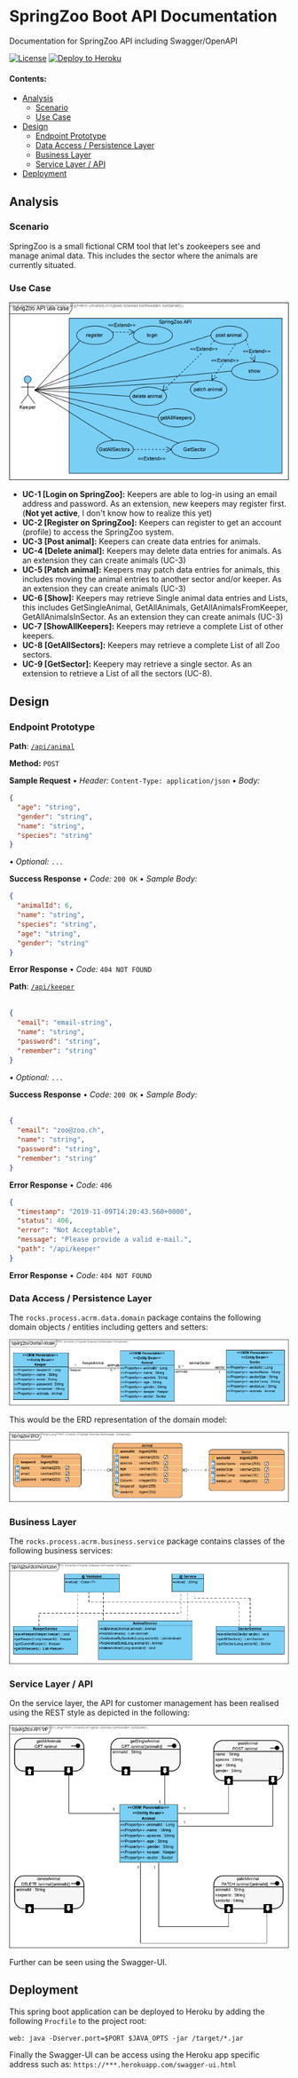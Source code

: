 # SpringZoo Boot API Documentation

Documentation for SpringZoo API including Swagger/OpenAPI

[![License](http://img.shields.io/:license-apache-blue.svg)](http://www.apache.org/licenses/LICENSE-2.0.html)
[![Deploy to Heroku](https://img.shields.io/badge/deploy%20to-Heroku-6762a6.svg?longCache=true)](https://heroku.com/deploy)

#### Contents:
- [Analysis](#analysis)
  - [Scenario](#scenario)
  - [Use Case](#use-case)
- [Design](#design)
  - [Endpoint Prototype](#endpoint-prototype)
  - [Data Access / Persistence Layer](#data-access--persistence-layer)
  - [Business Layer](#business-layer)
  - [Service Layer / API](#service-layer--api)
- [Deployment](#deployment)

## Analysis

### Scenario

SpringZoo is a small fictional CRM tool that let's zookeepers see and manage animal data. This includes the sector where the animals are currently situated.

### Use Case
![](images/SpringZoo-Use-Case.png)
- **UC-1 [Login on SpringZoo]:** Keepers are able to log-in using an email address and password. As an extension, new keepers may register first. (**Not yet active**, I don't know how to realize this yet)
- **UC-2 [Register on SpringZoo]:** Keepers can register to get an account (profile) to access the SpringZoo system.
- **UC-3 [Post animal]:** Keepers can create data entries for animals.
- **UC-4 [Delete animal]:** Keepers may delete data entries for animals. As an extension they can create animals (UC-3)
- **UC-5 [Patch animal]:** Keepers may patch data entries for animals, this includes moving the animal entries to another sector and/or keeper. As an extension they can create animals (UC-3)
- **UC-6 [Show]:** Keepers may retrieve Single animal data entries and Lists, this includes GetSingleAnimal, GetAllAnimals, GetAllAnimalsFromKeeper, GetAllAnimalsInSector. As an extension they can create animals (UC-3)
- **UC-7 [ShowAllKeepers]:** Keepers may retrieve a complete List of other keepers.
- **UC-8 [GetAllSectors]:** Keepers may retrieve a complete List of all Zoo sectors.
- **UC-9 [GetSector]:** Keepery may retrieve a single sector. As an extension to retrieve a List of all the sectors (UC-8).

## Design

### Endpoint Prototype
**Path**: [`/api/animal`](/api/customer) 

**Method:** `POST`

**Sample Request**  • *Header:* `Content-Type: application/json` • *Body:*

```JSON
{
  "age": "string",
  "gender": "string",
  "name": "string",
  "species": "string"
}
```

• *Optional:* `...`
  
**Success Response**  • *Code:* `200 OK` • *Sample Body:*

```JSON
{
  "animalId": 6,
  "name": "string",
  "species": "string",
  "age": "string",
  "gender": "string"
}
```

**Error Response** • *Code:* `404 NOT FOUND`

**Path**: [`/api/keeper`](/api/keeper)

```JSON

{
  "email": "email-string",
  "name": "string",
  "password": "string",
  "remember": "string"
}

```
• *Optional:* `...`

**Success Response**  • *Code:* `200 OK` • *Sample Body:*

```JSON

{
  "email": "zoo@zoo.ch",
  "name": "string",
  "password": "string",
  "remember": "string"
}

```

**Error Response** • *Code:* `406`

```JSON
{
  "timestamp": "2019-11-09T14:20:43.560+0000",
  "status": 406,
  "error": "Not Acceptable",
  "message": "Please provide a valid e-mail.",
  "path": "/api/keeper"
}
```

**Error Response** • *Code:* `404 NOT FOUND`


### Data Access / Persistence Layer

The `rocks.process.acrm.data.domain` package contains the following domain objects / entities including getters and setters:

![](images/SpringZoo-Domain-Model.png)

This would be the ERD representation of the domain model:

![](images/SpringZoo-ERD.png)

### Business Layer

The `rocks.process.acrm.business.service` package contains classes of the following business services:

![](images/SpringZoo-Business-Layer.png)


### Service Layer / API

On the service layer, the API for customer management has been realised using the REST style as depicted in the following:

![](images/SpringZoo-API-VP.png)

Further can be seen using the Swagger-UI.

## Deployment

This spring boot application can be deployed to Heroku by adding the following `Procfile` to the project root:
```console
web: java -Dserver.port=$PORT $JAVA_OPTS -jar /target/*.jar
```

Finally the Swagger-UI can be access using the Heroku app specific address such as: `https://***.herokuapp.com/swagger-ui.html`